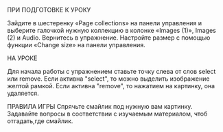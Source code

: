 
ПРИ ПОДГОТОВКЕ К УРОКУ

Зайдите в шестеренку «Page collections» на панели управления и выберите галочкой нужную коллекцию в колонке «Images (1)», Images (2) и Audio. Вернитесь в упражнение. Настройте размер с помощью функции «Change size» на панели управления.

НА УРОКЕ

Для начала работы с упражнением ставьте точку слева от слов select или remove. 
Если активна "select", то можно  выделить изображение желтой рамкой. Если активна "remove", то нажатием на картинку, она удаляется.

ПРАВИЛА ИГРЫ
Спрячьте смайлик под нужную вам картинку. Задавайте вопросы в соответствии с изучаемым материалом, чтоб отгадать,где смайлик.
